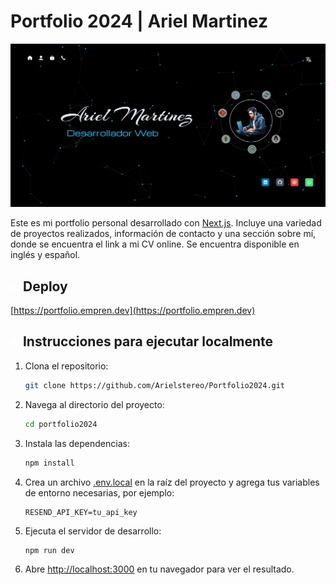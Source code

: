 # Portfolio 2024 | Ariel Martinez

![Portfolio Image](public/projects/portfolio.png)

Este es mi portfolio personal desarrollado con [Next.js](https://nextjs.org/). Incluye una variedad de proyectos realizados, información de contacto y una sección sobre mí, donde se encuentra el link a mi CV online. Se encuentra disponible en inglés y español.

## <span style="display: inline-block; width: 10px; height: 10px; background-color: white; border-radius: 50%; margin-right: 5px;"></span> Deploy

[https://portfolio.empren.dev](https://portfolio.empren.dev)

## <span style="display: inline-block; width: 10px; height: 10px; background-color: white; border-radius: 50%; margin-right: 5px;"></span> Instrucciones para ejecutar localmente

1. Clona el repositorio:
    ```bash
    git clone https://github.com/Arielstereo/Portfolio2024.git
    ```

2. Navega al directorio del proyecto:
    ```bash
    cd portfolio2024
    ```

3. Instala las dependencias:
    ```bash
    npm install
    ```

4. Crea un archivo [.env.local](http://_vscodecontentref_/1) en la raíz del proyecto y agrega tus variables de entorno necesarias, por ejemplo:
    ```env
    RESEND_API_KEY=tu_api_key
    ```

5. Ejecuta el servidor de desarrollo:
    ```bash
    npm run dev
    ```

6. Abre [http://localhost:3000](http://localhost:3000) en tu navegador para ver el resultado.